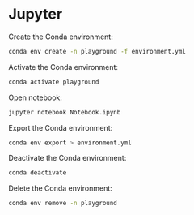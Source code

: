 # Jupyter

Create the Conda environment:

```bash
conda env create -n playground -f environment.yml
```

Activate the Conda environment:

```bash
conda activate playground
```

Open notebook:

```bash
jupyter notebook Notebook.ipynb
```

Export the Conda environment:

```bash
conda env export > environment.yml
```

Deactivate the Conda environment:

```bash
conda deactivate
```

Delete the Conda environment:

```bash
conda env remove -n playground
```
